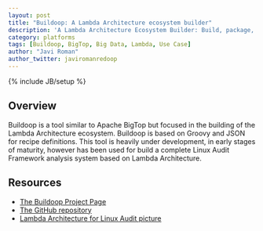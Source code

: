 ```yaml
---
layout: post
title: "Buildoop: A Lambda Architecture ecosystem builder"
description: 'A Lambda Architecture Ecosystem Builder: Build, package, test and deploy a LA ecosystem project'
category: platforms
tags: [Buildoop, BigTop, Big Data, Lambda, Use Case]
author: "Javi Roman"
author_twitter: javiromanredoop
---
```

{% include JB/setup %}

## Overview

Buildoop is a tool similar to Apache BigTop but focused in the building of the Lambda
Architecture ecosystem. Buildoop is based on Groovy and JSON for recipe definitions.
This tool is heavily under development, in early stages of maturity, however has been
used for build a complete Linux Audit Framework analysis system based on Lambda Architecture.

## Resources

* [The Buildoop Project Page](http://buildoop.github.io/)
* [The GitHub repository](https://github.com/buildoop/buildoop)
* [Lambda Architecture for Linux Audit picture](https://raw.githubusercontent.com/buildoop/buildoop.github.io/master/images/lambda-usecase.jpg)
